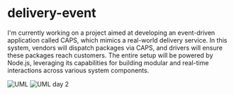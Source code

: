 # delivery-event

I'm currently working on a project aimed at developing an event-driven application called CAPS, which mimics a real-world delivery service. In this system, vendors will dispatch packages via CAPS, and drivers will ensure these packages reach customers. The entire setup will be powered by Node.js, leveraging its capabilities for building modular and real-time interactions across various system components.

![UML](./Screenshot%202024-05-13%20at%203.14.50 PM.png)
![UML day 2](./Screenshot%202024-05-14%20at%204.20.30 PM.png)
